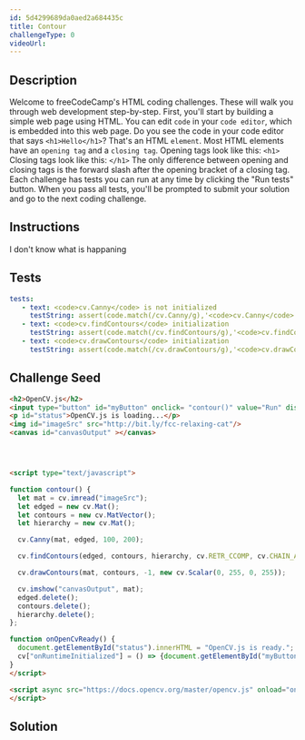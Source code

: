 ```yaml
---
id: 5d4299689da0aed2a684435c
title: Contour
challengeType: 0
videoUrl:
---
```


## Description
<section id='description'>
Welcome to freeCodeCamp's HTML coding challenges. These will walk you through web development step-by-step.
First, you'll start by building a simple web page using HTML. You can edit <code>code</code> in your <code>code editor</code>, which is embedded into this web page.
Do you see the code in your code editor that says <code>&#60;h1&#62;Hello&#60;/h1&#62;</code>? That's an HTML <code>element</code>.
Most HTML elements have an <code>opening tag</code> and a <code>closing tag</code>.
Opening tags look like this:
<code>&#60;h1&#62;</code>
Closing tags look like this:
<code>&#60;/h1&#62;</code>
The only difference between opening and closing tags is the forward slash after the opening bracket of a closing tag.
Each challenge has tests you can run at any time by clicking the "Run tests" button. When you pass all tests, you'll be prompted to submit your solution and go to the next coding challenge.
</section>

## Instructions
<section id='instructions'>
I don't know what is happaning
</section>

## Tests
<section id='tests'>

```yml
tests:
   - text: <code>cv.Canny</code> is not initialized
     testString: assert(code.match(/cv.Canny/g),'<code>cv.Canny</code> is not in initializes');
   - text: <code>cv.findContours</code> initialization
     testString: assert(code.match(/cv.findContours/g),'<code>cv.findContours</code> is not in initializes');
   - text: <code>cv.drawContours</code> initialization
     testString: assert(code.match(/cv.drawContours/g),'<code>cv.drawContours</code> is not in initializes');
```

</section>

## Challenge Seed

<section id='challengeSeed'>

<div id='html-seed'>

```html
<h2>OpenCV.js</h2>        
<input type="button" id="myButton" onclick= "contour()" value="Run" disabled=true/>
<p id="status">OpenCV.js is loading...</p>
<img id="imageSrc" src="http://bit.ly/fcc-relaxing-cat"/>    
<canvas id="canvasOutput" ></canvas>




<script type="text/javascript">

function contour() {
  let mat = cv.imread("imageSrc");
  let edged = new cv.Mat();
  let contours = new cv.MatVector();
  let hierarchy = new cv.Mat();

  cv.Canny(mat, edged, 100, 200);

  cv.findContours(edged, contours, hierarchy, cv.RETR_CCOMP, cv.CHAIN_APPROX_SIMPLE);

  cv.drawContours(mat, contours, -1, new cv.Scalar(0, 255, 0, 255));

  cv.imshow("canvasOutput", mat);
  edged.delete();
  contours.delete();
  hierarchy.delete();
};

function onOpenCvReady() {
  document.getElementById("status").innerHTML = "OpenCV.js is ready.";
  cv["onRuntimeInitialized"] = () => {document.getElementById("myButton").disabled = false;}
}
</script>

<script async src="https://docs.opencv.org/master/opencv.js" onload="onOpenCvReady();" type="text/javascript">
</script>
```

</div>



</section>

## Solution
<section id='solution'>

```html

```

</section>
